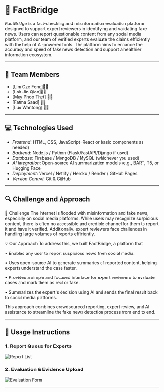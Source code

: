 # 🧠 FactBridge

*FactBridge* is a fact-checking and misinformation evaluation platform designed to support expert reviewers in identifying and validating fake news. Users can report questionable content from any social media platform, and our team of verified experts evaluate the claims efficiently with the help of AI-powered tools. The platform aims to enhance the accuracy and speed of fake news detection and support a healthier information ecosystem.

---

## 👥 Team Members

- [Lim Cze Feng]🌈🌻
- [Loh Jin Qian]🪼✨
- [May Phoo Thet] 🌸🍓
- [Fatma Saad] 👾🍬
- [Luo Wantong] 🐹🥑






---

## 💻 Technologies Used

- *Frontend*: HTML, CSS, JavaScript (React or basic components as needed)
- *Backend*: Node.js / Python (Flask/FastAPI/Django if used)
- *Database*: Firebase / MongoDB / MySQL (whichever you used)
- *AI Integration*: Open-source AI summarization models (e.g., BART, T5, or Hugging Face)
- *Deployment*: Vercel / Netlify / Heroku / Render / GitHub Pages
- *Version Control*: Git & GitHub

---

## 🔍 Challenge and Approach

🧩 Challenge
The internet is flooded with misinformation and fake news, especially on social media platforms. While users may recognize suspicious content, there is often no accessible and credible channel for them to report it and have it verified. Additionally, expert reviewers face challenges in handling large volumes of reports efficiently.





💡 Our Approach
To address this, we built FactBridge, a platform that:

• Enables any user to report suspicious news from social media.

• Uses open-source AI to generate summaries of reported content, helping experts understand the case faster.

• Provides a simple and focused interface for expert reviewers to evaluate cases and mark them as real or fake.

• Summarizes the expert's decision using AI and sends the final result back to social media platforms.

This approach combines crowdsourced reporting, expert review, and AI assistance to streamline the fake news detection process from end to end.

---

## 📸 Usage Instructions

### 1. Report Queue for Experts
![Report List](./fb96486b-7b61-4de0-9572-b23e0e5f9c6b.png)

### 2. Evaluation & Evidence Upload
![Evaluation Form](./28139136-0047-4d6a-bafd-97572e03d2c8.png)

---


